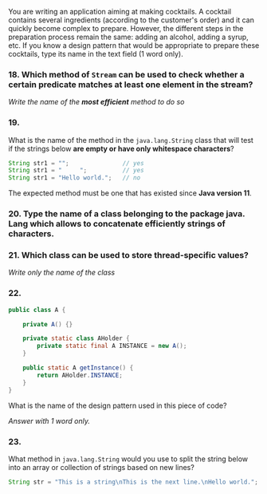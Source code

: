 You are writing an application aiming at making cocktails. A cocktail contains several ingredients (according to the customer's order) and it can quickly become complex to prepare. However, the different steps in the preparation process remain the same: adding an alcohol, adding a syrup, etc. If you know a design pattern that would be appropriate to prepare these cocktails, type its name in the text field (1 word only).
### 18. Which method of `Stream` can be used to **check whether a certain predicate matches at least one element in the stream**?

_Write the name of the **most efficient** method to do so_

### 19. 
What is the name of the method in the `java.lang.String` class that will test if the strings below **are empty or have only whitespace characters**?

```java
String str1 = "";               // yes
String str1 = "     ";          // yes
String str1 = "Hello world.";   // no
```

The expected method must be one that has existed since **Java version 11**.

### 20. Type the name of a class belonging to the package java. Lang which allows to concatenate efficiently strings of characters.

### 21. Which class can be used to store **thread-specific values**?

_Write only the name of the class_

### 22. 
```java
public class A {

    private A() {}

    private static class AHolder {
        private static final A INSTANCE = new A();
    }

    public static A getInstance() {
        return AHolder.INSTANCE; 
    }
}
```

What is the name of the design pattern used in this piece of code?

_Answer with 1 word only._

### 23. 
What method in `java.lang.String` would you use to split the string below into an array or collection of strings based on new lines?

```java
String str = "This is a string\nThis is the next line.\nHello world.";
```
